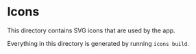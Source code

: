 # Icons
  
  This directory contains SVG icons that are used by the app.
  
  Everything in this directory is generated by running `icons build`.
  